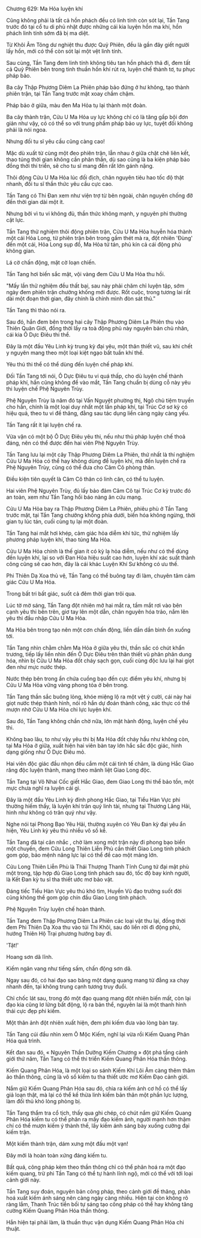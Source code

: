 




Chương 629: Ma Hỏa luyện khí


Cũng không phải là tất cả hồn phách đều có linh tính còn sót lại, Tần Tang trước đó tại cổ tu di phủ nhặt được những cái kia luyện hồn ma khí, hồn phách linh tính sớm đã bị ma diệt.

Từ Khôi Âm Tông dư nghiệt thu được Quỷ Phiên, đều là gần đây giết người lấy hồn, mới có thể còn sót lại một vệt linh tính.

Sau cùng, Tần Tang đem linh tính không tiêu tan hồn phách thả đi, đem tất cả Quỷ Phiên bên trong tinh thuần hồn khí rút ra, luyện chế thành tơ, tu phục pháp bảo.

Ba cây Thập Phương Diêm La Phiên pháp bảo đứng ở hư không, tạo thành phiên trận, tại Tần Tang trước mặt xoay chầm chậm.

Pháp bảo ở giữa, màu đen Ma Hỏa tụ lại thành một đoàn.

Ba cây thành trận, Cửu U Ma Hỏa uy lực không chỉ có là tăng gấp bội đơn giản như vậy, có có thể so với trung phẩm pháp bảo uy lực, tuyệt đối không phải là nói ngoa.

Nhưng đối tu sĩ yêu cầu cũng càng cao!

Mặc dù xuất từ cùng một đeo phiên trận, lẫn nhau ở giữa chặt chẽ liên kết, thao túng thời gian không cần phân thần, dù sao cũng là ba kiện pháp bảo đồng thời thi triển, sẽ cho tu sĩ mang đến rất lớn gánh nặng.

Thôi động Cửu U Ma Hỏa lúc đối địch, chân nguyên tiêu hao tốc độ thật nhanh, đối tu sĩ thần thức yêu cầu cực cao.

Tần Tang có Thi Đan xem như viện trợ từ bên ngoài, chân nguyên chống đỡ đến thời gian dài một ít.

Nhưng bởi vì tu vi không đủ, thần thức không mạnh, y nguyên phi thường cật lực.

Tần Tang thử nghiệm thôi động phiên trận, Cửu U Ma Hỏa huyễn hóa thành một cái Hỏa Long, từ phiên trận bên trong gầm thét mà ra, đột nhiên 'Đùng' đến một cái, Hỏa Long sụp đổ, Ma Hỏa tứ tán, phủ kín cả cái động phủ không gian.

Lá cờ chấn động, mặt cờ loạn chiến.

Tần Tang hơi biến sắc mặt, vội vàng đem Cửu U Ma Hỏa thu hồi.

"Mấy lần thử nghiệm đều thất bại, sau này phải chăm chỉ luyện tập, sớm ngày đem phiên trận chưởng khống mới được. Rốt cuộc, trong tương lai rất dài một đoạn thời gian, đây chính là chính mình đòn sát thủ."

Tần Tang thì thào nói ra.

Sau đó, hắn đem bên trong hai cây Thập Phương Diêm La Phiên thu vào Thiên Quân Giới, đồng thời lấy ra toà động phủ này nguyên bản chủ nhân, cái kia Ô Dực Điêu thi thể.

Đây là một đầu Yêu Linh kỳ trung kỳ đại yêu, một thân thiết vũ, sau khi chết y nguyên mang theo một loại kiệt ngạo bất tuần khí thế.

Yêu thú thi thể có thể dùng đến luyện chế pháp khí.

Đối Tần Tang tới nói, Ô Dực Điêu tu vi quá thấp, cho dù luyện chế thành pháp khí, hắn cũng không để vào mắt, Tần Tang chuẩn bị dùng cỗ này yêu thi luyện chế Phệ Nguyên Trùy.

Phệ Nguyên Trùy là năm đó tại Vấn Nguyệt phường thị, Ngô chủ tiệm truyền cho hắn, chính là một loại duy nhất một lần pháp khí, tại Trúc Cơ sơ kỳ có hiệu quả, theo tu vi đề thăng, đằng sau tác dụng liền càng ngày càng yếu.

Tần Tang rất ít lại luyện chế ra.

Vừa vặn có một bộ Ô Dực Điêu yêu thi, nếu như thủ pháp luyện chế thoả đáng, nên có thể được đến hai viên Phệ Nguyên Trùy.

Tần Tang lưu lại một cây Thập Phương Diêm La Phiên, thứ nhất là thí nghiệm Cửu U Ma Hỏa có thể hay không dùng để luyện khí, mà đến luyện chế ra Phệ Nguyên Trùy, cũng có thể đưa cho Câm Cô phòng thân.

Điều kiện tiên quyết là Câm Cô thân có linh căn, có thể tu luyện.

Hai viên Phệ Nguyên Trùy, đủ lấy bảo đảm Câm Cô tại Trúc Cơ kỳ trước đó an toàn, xem như Tần Tang hồi báo nàng ân cứu mạng.

Cửu U Ma Hỏa bay ra Thập Phương Diêm La Phiên, phiêu phù ở Tần Tang trước mặt, tại Tần Tang chưởng khống phía dưới, biến hóa không ngừng, thời gian tụ lúc tán, cuối cùng tụ lại một đoàn.

Tần Tang hai mắt hơi khép, cảm giác hỏa diễm khí tức, thử nghiệm lấy phương pháp luyện khí, thao túng Ma Hỏa.

Cửu U Ma Hỏa chính là thế gian ít có kỳ lạ hỏa diễm, nếu như có thể dùng đến luyện khí, lại so với Đan Hỏa hiệu suất cao hơn, luyện khí xác suất thành công cũng sẽ cao hơn, đây là cái khác Luyện Khí Sư không có ưu thế.

Phi Thiên Dạ Xoa thủ vệ, Tần Tang có thể buông tay đi làm, chuyên tâm cảm giác Cửu U Ma Hỏa.

Trong bất tri bất giác, suốt cả đêm thời gian trôi qua.

Lúc tờ mờ sáng, Tần Tang đột nhiên mở hai mắt ra, tầm mắt rơi vào bên cạnh yêu thi bên trên, giơ tay lên một dẫn, chân nguyên hóa trảo, nắm lên yêu thi đầu nhập Cửu U Ma Hỏa.

Ma Hỏa bên trong tạo nên một cơn chấn động, liền dần dần bình ổn xuống tới.

Tần Tang nhìn chằm chằm Ma Hỏa ở giữa yêu thi, thần sắc có chút khẩn trương, tiếp lấy liền nhìn đến Ô Dực Điêu trên thân thiết vũ phân phân dung hóa, nhìn bị Cửu U Ma Hỏa đốt cháy sạch gọn, cuối cùng độc lưu lại hai giọt đen như mực nước thép.

Nước thép bên trong ẩn chứa cuồng bạo đến cực điểm yêu khí, nhưng bị Cửu U Ma Hỏa vững vàng phong tỏa ở bên trong.

Tần Tang thần sắc buông lỏng, khóe miệng lộ ra một vệt ý cười, cái này hai giọt nước thép thành hình, nói rõ hắn dự đoán thành công, xác thực có thể mượn nhờ Cửu U Ma Hỏa chi lực luyện khí.

Sau đó, Tần Tang không chần chờ nữa, lớn mật hành động, luyện chế yêu thi.

Không bao lâu, to như vậy yêu thi bị Ma Hỏa đốt cháy hầu như không còn, tại Ma Hỏa ở giữa, xuất hiện hai viên bàn tay lớn hắc sắc độc giác, hình dạng giống như Ô Dực Điêu mỏ.

Hai viên độc giác đầu nhọn đều cắm một cái tinh tế châm, là dùng Hắc Giao răng độc luyện thành, mang theo mãnh liệt Giao Long độc.

Tần Tang tại Vô Nhai Cốc giết Hắc Giao, đem Giao Long thi thể bảo tồn, một mực chưa nghĩ ra luyện cái gì.

Đây là một đầu Yêu Linh kỳ đỉnh phong Hắc Giao, tại Tiểu Hàn Vực phi thường hiếm thấy, là luyện khí trân quý linh tài, nhưng tại Thương Lãng Hải, hình như không có trân quý như vậy.

Nghe nói tại Phong Bạo Yêu Hải, thường xuyên có Yêu Đan kỳ đại yêu ẩn hiện, Yêu Linh kỳ yêu thú nhiều vô số kể.

Tần Tang đã tại cân nhắc , chờ làm xong một trận này đi phong bạo biển một chuyến, đem Cửu Long Thiên Liễn Phù cần thiết Giao Long tinh phách gom góp, bảo mệnh năng lực lại có thể đề cao một mảng lớn.

Cửu Long Thiên Liễn Phù là Thái Thượng Thanh Tĩnh Cung tứ đại mật phù một trong, tập hợp đủ Giao Long tinh phách sau đó, tốc độ bay kinh người, là Kết Đan kỳ tu sĩ tha thiết ước mơ bảo vật.

Đáng tiếc Tiểu Hàn Vực yêu thú khó tìm, Huyền Vũ đạo trưởng suốt đời cũng không thể gom góp chín đầu Giao Long tinh phách.

Phệ Nguyên Trùy luyện chế hoàn thành.

Tần Tang đem Thập Phương Diêm La Phiên các loại vật thu lại, đồng thời đem Phi Thiên Dạ Xoa thu vào túi Thi Khôi, sau đó liền rời đi động phủ, hướng Thiên Hộ Trại phương hướng bay đi.

'Tật!'

Hoang sơn dã lĩnh.

Kiếm ngân vang như tiếng sấm, chấn động sơn dã.

Ngay sau đó, có hai đạo sao băng một dạng quang mang từ đằng xa chạy nhanh đến, tại không trung cạnh tương truy đuổi.

Chỉ chốc lát sau, trong đó một đạo quang mang đột nhiên biến mất, còn lại đạo kia cũng lơ lửng bất động, lộ ra bản thể, nguyên lai là một thanh hình thái cực đẹp phi kiếm.

Một thân ảnh đột nhiên xuất hiện, đem phi kiếm đưa vào lòng bàn tay.

Tần Tang cúi đầu nhìn xem Ô Mộc Kiếm, nghĩ lại vừa rồi Kiếm Quang Phân Hóa quá trình.

Kết đan sau đó, « Nguyên Thần Dưỡng Kiếm Chương » đột phá tầng cảnh giới thứ năm, Tần Tang có thể thi triển Kiếm Quang Phân Hóa thần thông.

Kiếm Quang Phân Hóa, là một loại so sánh Kiếm Khí Lôi Âm càng thêm thâm ảo thần thông, cũng là vô số kiếm tu tha thiết ước mơ Kiếm Đạo cảnh giới.

Nắm giữ Kiếm Quang Phân Hóa sau đó, chia ra kiếm ảnh cơ hồ có thể lấy giả loạn thật, mà lại có thể kế thừa linh kiếm bản thân một phần lực lượng, làm đối thủ khó lòng phòng bị.

Tần Tang thẩm tra cổ tịch, thấy qua ghi chép, có chút nắm giữ Kiếm Quang Phân Hóa kiếm tu có thể phân ra mấy đạo kiếm ảnh, người mạnh hơn thậm chí có thể mượn kiếm ý thành thế, lấy kiếm ánh sáng bày xuống cường đại kiếm trận.

Một kiếm thành trận, dám xưng một đấu một vạn!

Đây mới là hoàn toàn xứng đáng kiếm tu.

Bất quá, công pháp kèm theo thần thông chỉ có thể phân hoá ra một đạo kiếm quang, trừ phi Tần Tang có thể tự hành lĩnh ngộ, mới có thể với tới loại cảnh giới này.

Tần Tang suy đoán, nguyên bản công pháp, theo cảnh giới đề thăng, phân hoá xuất kiếm ánh sáng nên càng ngày càng nhiều. Hiện tại còn không rõ ràng lắm, Thanh Trúc tiền bối tự sáng tạo công pháp có thể hay không tăng cường Kiếm Quang Phân Hóa thần thông.

Hắn hiện tại phải làm, là thuần thục vận dụng Kiếm Quang Phân Hóa chi thuật.




